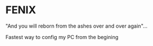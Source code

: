 # FENIX

"And you will reborn from the ashes over and over again"...

Fastest way to config my PC from the begining
